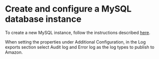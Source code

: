 # Create and configure a MySQL database instance

To create a new MySQL instance, follow the instructions described [here](https://aws.amazon.com/getting-started/hands-on/create-mysql-db/).

When setting the properties under Additional Configuration, in the Log exports section select Audit log and Error log as the log types to publish to Amazon.
